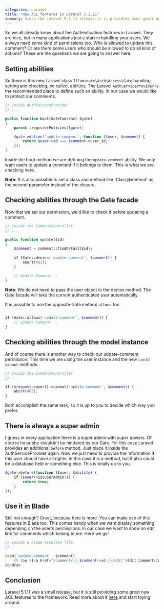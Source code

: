 ```yaml
---
categories: Laravel
title: "New ACL features in Laravel 5.1.11"
summary: Since the Laravel 5.1.11 release it is providing some great new authorization features. Let's dive right in.
---
```


So we all already know about the Authentication features in Laravel. They are nice, but in many applications just a start
 in handling your users. We always need some kind of permissions too. Who is allowed to update this comment? Or
   are there some users who should be allowed to do all kind of actions? These are the questions we are going to answer 
   here.

## Setting abilities
So there is this new Laravel class `Illuminate\Auth\Access\Gate` handling setting and checking, so called, abilities.
The Laravel `AuthServiceProvider` is the recommended place to define such an ability. In our case we would like to 
protect our comments.

```php
// Inside AuthServiceProvider
// ...

public function boot(GateContract $gate)
{
    parent::registerPolicies($gate);

    $gate->define('update-comment', function ($user, $comment) {
        return $user->id === $comment->user_id;
    });
}
```

Inside the boot method we are defining the `update-comment` ability. We only want users to update a 
comment if it belongs to them. This is what we are checking here.

<div class="blognote"><strong>Note:</strong> It is also possible to set a class and method like 'Class@method' as the second
 parameter instead of
 the closure.</div>
 
## Checking abilities through the Gate facade
 
Now that we set our permission, we'd like to check it before updating a comment.
 
```php
// inside the CommentController
// ...

public function update($id)
{
    $comment = comment::findOrFail($id);
    
    if (Gate::denies('update-comment', $comment)) {
        abort(403);
    }

    // Update Comment...
}
```

<div class="blognote"><strong>Note:</strong> We do not need to pass the user object to the denies method. The Gate facade 
will take the current authenticated user automatically.</div>

It is possible to use the opposite Gate method `allows` too.

```php
 
if (Gate::allows('update-comment', $comment)) {
    // Update Comment...
}

```

## Checking abilities through the model instance
And of course there is another way to check our udpate-comment permission. This time we are using the user instance 
and the new `can` or `cannot` methods.

```php
// Inside the CommentController
// ...

if ($request->user()->cannot('update-comment', $comment)) {
    abort(403);
}

```

Both accomplish the same task, so it is up to you to decide which way you prefer.

## There is always a super admin

I guess in every application there is a super admin with super powers. Of course he or she shouldn't be hindered by our 
Gate. For this case Laravel provides an additional `before` method. Just place it inside the AuthServiceProvider again. 
Now we just need to provide the information if this user should have all rights. In this case it is a method, but it 
also could be a database field or something else. This is totally up to you.

```php
$gate->before(function ($user, $ability) {
    if ($user->isSuperAdmin()) {
        return true;
    }
});
```

## Use it in Blade
Still not enough? Great, because here is more. You can make use of this features in Blade too. This comes handy when we 
want display something depending on the user's permissions. In our case we want to show an edit link for comments which 
belong to me. Here we go!

```php
// Inside a blade template file
// ...

@can('update-comment', $comment)
    {% raw %}<a href="/comment/{{ $comment->id }}/edit">Edit Comment</a>{% endraw %} 
@endcan
```

## Conclusion
Laravel 5.1.11 was a small release, but it is still providing some great new ACL features to the framework. Read more 
about it [here](http://laravel.com/docs/5.1/authorization) and start toying around.



    